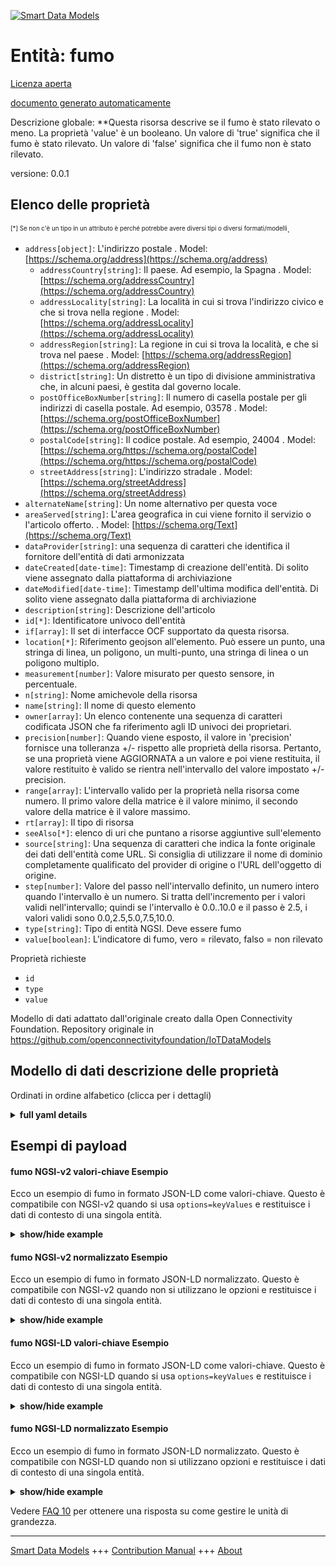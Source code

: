 <!-- 10-Header -->  
[![Smart Data Models](https://smartdatamodels.org/wp-content/uploads/2022/01/SmartDataModels_logo.png "Logo")](https://smartdatamodels.org)  
Entità: fumo  
============<!-- /10-Header -->  
<!-- 15-License -->  
[Licenza aperta](https://github.com/smart-data-models//dataModel.OCF/blob/master/smoke/LICENSE.md)  
[documento generato automaticamente](https://docs.google.com/presentation/d/e/2PACX-1vTs-Ng5dIAwkg91oTTUdt8ua7woBXhPnwavZ0FxgR8BsAI_Ek3C5q97Nd94HS8KhP-r_quD4H0fgyt3/pub?start=false&loop=false&delayms=3000#slide=id.gb715ace035_0_60)  
<!-- /15-License -->  
<!-- 20-Description -->  
Descrizione globale: **Questa risorsa descrive se il fumo è stato rilevato o meno. La proprietà 'value' è un booleano. Un valore di 'true' significa che il fumo è stato rilevato. Un valore di 'false' significa che il fumo non è stato rilevato.  
versione: 0.0.1  
<!-- /20-Description -->  
<!-- 30-PropertiesList -->  

## Elenco delle proprietà  

<sup><sub>[*] Se non c'è un tipo in un attributo è perché potrebbe avere diversi tipi o diversi formati/modelli</sub></sup>.  
- `address[object]`: L'indirizzo postale  . Model: [https://schema.org/address](https://schema.org/address)	- `addressCountry[string]`: Il paese. Ad esempio, la Spagna  . Model: [https://schema.org/addressCountry](https://schema.org/addressCountry)  
	- `addressLocality[string]`: La località in cui si trova l'indirizzo civico e che si trova nella regione  . Model: [https://schema.org/addressLocality](https://schema.org/addressLocality)  
	- `addressRegion[string]`: La regione in cui si trova la località, e che si trova nel paese  . Model: [https://schema.org/addressRegion](https://schema.org/addressRegion)  
	- `district[string]`: Un distretto è un tipo di divisione amministrativa che, in alcuni paesi, è gestita dal governo locale.    
	- `postOfficeBoxNumber[string]`: Il numero di casella postale per gli indirizzi di casella postale. Ad esempio, 03578  . Model: [https://schema.org/postOfficeBoxNumber](https://schema.org/postOfficeBoxNumber)  
	- `postalCode[string]`: Il codice postale. Ad esempio, 24004  . Model: [https://schema.org/https://schema.org/postalCode](https://schema.org/https://schema.org/postalCode)  
	- `streetAddress[string]`: L'indirizzo stradale  . Model: [https://schema.org/streetAddress](https://schema.org/streetAddress)  
- `alternateName[string]`: Un nome alternativo per questa voce  - `areaServed[string]`: L'area geografica in cui viene fornito il servizio o l'articolo offerto.  . Model: [https://schema.org/Text](https://schema.org/Text)- `dataProvider[string]`: una sequenza di caratteri che identifica il fornitore dell'entità di dati armonizzata  - `dateCreated[date-time]`: Timestamp di creazione dell'entità. Di solito viene assegnato dalla piattaforma di archiviazione  - `dateModified[date-time]`: Timestamp dell'ultima modifica dell'entità. Di solito viene assegnato dalla piattaforma di archiviazione  - `description[string]`: Descrizione dell'articolo  - `id[*]`: Identificatore univoco dell'entità  - `if[array]`: Il set di interfacce OCF supportato da questa risorsa.  - `location[*]`: Riferimento geojson all'elemento. Può essere un punto, una stringa di linea, un poligono, un multi-punto, una stringa di linea o un poligono multiplo.  - `measurement[number]`: Valore misurato per questo sensore, in percentuale.  - `n[string]`: Nome amichevole della risorsa  - `name[string]`: Il nome di questo elemento  - `owner[array]`: Un elenco contenente una sequenza di caratteri codificata JSON che fa riferimento agli ID univoci dei proprietari.  - `precision[number]`: Quando viene esposto, il valore in 'precision' fornisce una tolleranza +/- rispetto alle proprietà della risorsa. Pertanto, se una proprietà viene AGGIORNATA a un valore e poi viene restituita, il valore restituito è valido se rientra nell'intervallo del valore impostato +/- precision.  - `range[array]`: L'intervallo valido per la proprietà nella risorsa come numero. Il primo valore della matrice è il valore minimo, il secondo valore della matrice è il valore massimo.  - `rt[array]`: Il tipo di risorsa  - `seeAlso[*]`: elenco di uri che puntano a risorse aggiuntive sull'elemento  - `source[string]`: Una sequenza di caratteri che indica la fonte originale dei dati dell'entità come URL. Si consiglia di utilizzare il nome di dominio completamente qualificato del provider di origine o l'URL dell'oggetto di origine.  - `step[number]`: Valore del passo nell'intervallo definito, un numero intero quando l'intervallo è un numero.  Si tratta dell'incremento per i valori validi nell'intervallo; quindi se l'intervallo è 0.0..10.0 e il passo è 2.5, i valori validi sono 0.0,2.5,5.0,7.5,10.0.  - `type[string]`: Tipo di entità NGSI. Deve essere fumo  - `value[boolean]`: L'indicatore di fumo, vero = rilevato, falso = non rilevato  <!-- /30-PropertiesList -->  
<!-- 35-RequiredProperties -->  
Proprietà richieste  
- `id`  - `type`  - `value`  <!-- /35-RequiredProperties -->  
<!-- 40-RequiredProperties -->  
Modello di dati adattato dall'originale creato dalla Open Connectivity Foundation. Repository originale in https://github.com/openconnectivityfoundation/IoTDataModels  
<!-- /40-RequiredProperties -->  
<!-- 50-DataModelHeader -->  
## Modello di dati descrizione delle proprietà  
Ordinati in ordine alfabetico (clicca per i dettagli)  
<!-- /50-DataModelHeader -->  
<!-- 60-ModelYaml -->  
<details><summary><strong>full yaml details</strong></summary>    
```yaml  
smoke:    
  description: This Resource describes whether smoke has been sensed or not.The Property 'value' is a boolean.A value of 'true' means that smoke has been sensed.A value of 'false' means that smoke not been sensed.    
  properties:    
    address:    
      description: The mailing address    
      properties:    
        addressCountry:    
          description: 'The country. For example, Spain'    
          type: string    
          x-ngsi:    
            model: https://schema.org/addressCountry    
            type: Property    
        addressLocality:    
          description: 'The locality in which the street address is, and which is in the region'    
          type: string    
          x-ngsi:    
            model: https://schema.org/addressLocality    
            type: Property    
        addressRegion:    
          description: 'The region in which the locality is, and which is in the country'    
          type: string    
          x-ngsi:    
            model: https://schema.org/addressRegion    
            type: Property    
        district:    
          description: 'A district is a type of administrative division that, in some countries, is managed by the local government'    
          type: string    
          x-ngsi:    
            type: Property    
        postOfficeBoxNumber:    
          description: 'The post office box number for PO box addresses. For example, 03578'    
          type: string    
          x-ngsi:    
            model: https://schema.org/postOfficeBoxNumber    
            type: Property    
        postalCode:    
          description: 'The postal code. For example, 24004'    
          type: string    
          x-ngsi:    
            model: https://schema.org/https://schema.org/postalCode    
            type: Property    
        streetAddress:    
          description: The street address    
          type: string    
          x-ngsi:    
            model: https://schema.org/streetAddress    
            type: Property    
        streetNr:    
          description: Number identifying a specific property on a public street    
          type: string    
          x-ngsi:    
            type: Property    
      type: object    
      x-ngsi:    
        model: https://schema.org/address    
        type: Property    
    alternateName:    
      description: An alternative name for this item    
      type: string    
      x-ngsi:    
        type: Property    
    areaServed:    
      description: The geographic area where a service or offered item is provided    
      type: string    
      x-ngsi:    
        model: https://schema.org/Text    
        type: Property    
    dataProvider:    
      description: A sequence of characters identifying the provider of the harmonised data entity    
      type: string    
      x-ngsi:    
        type: Property    
    dateCreated:    
      description: Entity creation timestamp. This will usually be allocated by the storage platform    
      format: date-time    
      type: string    
      x-ngsi:    
        type: Property    
    dateModified:    
      description: Timestamp of the last modification of the entity. This will usually be allocated by the storage platform    
      format: date-time    
      type: string    
      x-ngsi:    
        type: Property    
    description:    
      description: A description of this item    
      type: string    
      x-ngsi:    
        type: Property    
    id:    
      anyOf:    
        - description: Identifier format of any NGSI entity    
          maxLength: 256    
          minLength: 1    
          pattern: ^[\w\-\.\{\}\$\+\*\[\]`|~^@!,:\\]+$    
          type: string    
          x-ngsi:    
            type: Property    
        - description: Identifier format of any NGSI entity    
          format: uri    
          type: string    
          x-ngsi:    
            type: Property    
      description: Unique identifier of the entity    
      x-ngsi:    
        type: Property    
    if:    
      description: The OCF Interface set supported by this Resource    
      items:    
        enum:    
          - oic.if.baseline    
          - oic.if.s    
        maxLength: 64    
        type: string    
      minItems: 1    
      readOnly: true    
      type: array    
      uniqueItems: true    
      x-ngsi:    
        type: Property    
    location:    
      description: 'Geojson reference to the item. It can be Point, LineString, Polygon, MultiPoint, MultiLineString or MultiPolygon'    
      oneOf:    
        - description: Geojson reference to the item. Point    
          properties:    
            bbox:    
              items:    
                type: number    
              minItems: 4    
              type: array    
            coordinates:    
              items:    
                type: number    
              minItems: 2    
              type: array    
            type:    
              enum:    
                - Point    
              type: string    
          required:    
            - type    
            - coordinates    
          title: GeoJSON Point    
          type: object    
          x-ngsi:    
            type: GeoProperty    
        - description: Geojson reference to the item. LineString    
          properties:    
            bbox:    
              items:    
                type: number    
              minItems: 4    
              type: array    
            coordinates:    
              items:    
                items:    
                  type: number    
                minItems: 2    
                type: array    
              minItems: 2    
              type: array    
            type:    
              enum:    
                - LineString    
              type: string    
          required:    
            - type    
            - coordinates    
          title: GeoJSON LineString    
          type: object    
          x-ngsi:    
            type: GeoProperty    
        - description: Geojson reference to the item. Polygon    
          properties:    
            bbox:    
              items:    
                type: number    
              minItems: 4    
              type: array    
            coordinates:    
              items:    
                items:    
                  items:    
                    type: number    
                  minItems: 2    
                  type: array    
                minItems: 4    
                type: array    
              type: array    
            type:    
              enum:    
                - Polygon    
              type: string    
          required:    
            - type    
            - coordinates    
          title: GeoJSON Polygon    
          type: object    
          x-ngsi:    
            type: GeoProperty    
        - description: Geojson reference to the item. MultiPoint    
          properties:    
            bbox:    
              items:    
                type: number    
              minItems: 4    
              type: array    
            coordinates:    
              items:    
                items:    
                  type: number    
                minItems: 2    
                type: array    
              type: array    
            type:    
              enum:    
                - MultiPoint    
              type: string    
          required:    
            - type    
            - coordinates    
          title: GeoJSON MultiPoint    
          type: object    
          x-ngsi:    
            type: GeoProperty    
        - description: Geojson reference to the item. MultiLineString    
          properties:    
            bbox:    
              items:    
                type: number    
              minItems: 4    
              type: array    
            coordinates:    
              items:    
                items:    
                  items:    
                    type: number    
                  minItems: 2    
                  type: array    
                minItems: 2    
                type: array    
              type: array    
            type:    
              enum:    
                - MultiLineString    
              type: string    
          required:    
            - type    
            - coordinates    
          title: GeoJSON MultiLineString    
          type: object    
          x-ngsi:    
            type: GeoProperty    
        - description: Geojson reference to the item. MultiLineString    
          properties:    
            bbox:    
              items:    
                type: number    
              minItems: 4    
              type: array    
            coordinates:    
              items:    
                items:    
                  items:    
                    items:    
                      type: number    
                    minItems: 2    
                    type: array    
                  minItems: 4    
                  type: array    
                type: array    
              type: array    
            type:    
              enum:    
                - MultiPolygon    
              type: string    
          required:    
            - type    
            - coordinates    
          title: GeoJSON MultiPolygon    
          type: object    
          x-ngsi:    
            type: GeoProperty    
      x-ngsi:    
        type: GeoProperty    
    measurement:    
      description: 'Measured value for this sensor, this is a percentage'    
      readOnly: true    
      type: number    
      x-ngsi:    
        type: Property    
    n:    
      description: Friendly name of the Resource    
      maxLength: 64    
      readOnly: true    
      type: string    
      x-ngsi:    
        type: Property    
    name:    
      description: The name of this item    
      type: string    
      x-ngsi:    
        type: Property    
    owner:    
      description: A List containing a JSON encoded sequence of characters referencing the unique Ids of the owner(s)    
      items:    
        anyOf:    
          - description: Identifier format of any NGSI entity    
            maxLength: 256    
            minLength: 1    
            pattern: ^[\w\-\.\{\}\$\+\*\[\]`|~^@!,:\\]+$    
            type: string    
            x-ngsi:    
              type: Property    
          - description: Identifier format of any NGSI entity    
            format: uri    
            type: string    
            x-ngsi:    
              type: Property    
        description: Unique identifier of the entity    
        x-ngsi:    
          type: Property    
      type: array    
      x-ngsi:    
        type: Property    
    precision:    
      description: 'When exposed the value in ''precision'' provides a +/- tolerance against the Properties in the Resource. Thus if a Property is UPDATED to a value and that Property then RETRIEVED, the RETRIEVED value is valid if in the range of the set value +/- precision'    
      readOnly: true    
      type: number    
      x-ngsi:    
        type: Property    
    range:    
      description: 'The valid range for the Property in the Resource as a number. The first value in the array is the minimum value, the second value in the array is the maximum value'    
      items:    
        type: number    
      maxItems: 2    
      minItems: 2    
      readOnly: true    
      type: array    
      x-ngsi:    
        type: Property    
    rt:    
      description: The Resource Type    
      items:    
        enum:    
          - oic.r.sensor.smoke    
        maxLength: 64    
        type: string    
      minItems: 1    
      readOnly: true    
      type: array    
      uniqueItems: true    
      x-ngsi:    
        type: Property    
    seeAlso:    
      description: list of uri pointing to additional resources about the item    
      oneOf:    
        - items:    
            format: uri    
            type: string    
          minItems: 1    
          type: array    
        - format: uri    
          type: string    
      x-ngsi:    
        type: Property    
    source:    
      description: 'A sequence of characters giving the original source of the entity data as a URL. Recommended to be the fully qualified domain name of the source provider, or the URL to the source object'    
      type: string    
      x-ngsi:    
        type: Property    
    step:    
      description: 'Step value across the defined range an integer when the range is a number.  This is the increment for valid values across the range; so if range is 0.0..10.0 and step is 2.5 then valid values are 0.0,2.5,5.0,7.5,10.0'    
      readOnly: true    
      type: number    
      x-ngsi:    
        type: Property    
    type:    
      description: NGSI entity type. It has to be smoke    
      enum:    
        - smoke    
      type: string    
      x-ngsi:    
        type: Property    
    value:    
      description: 'The smoke indicator, true = sensed, false = not sensed'    
      readOnly: true    
      type: boolean    
      x-ngsi:    
        type: Property    
  required:    
    - value    
    - id    
    - type    
  type: object    
  x-derived-from: https://raw.githubusercontent.com/openconnectivityfoundation/IoTDataModels/master/SmokeSensorResURI.swagger.json    
  x-disclaimer: 'Redistribution and use in source and binary forms, with or without modification, are permitted  provided that the license conditions are met. Copyleft (c) 2022 Contributors to Smart Data Models Program'    
  x-license-url: https://github.com/smart-data-models/dataModel.OCF/blob/master/smoke/LICENSE.md    
  x-model-schema: https://smart-data-models.github.io/dataModel.OCF/smoke/schema.json    
  x-model-tags: OCF    
  x-version: 0.0.1    
```  
</details>    
<!-- /60-ModelYaml -->  
<!-- 70-MiddleNotes -->  
<!-- /70-MiddleNotes -->  
<!-- 80-Examples -->  
## Esempi di payload  
#### fumo NGSI-v2 valori-chiave Esempio  
Ecco un esempio di fumo in formato JSON-LD come valori-chiave. Questo è compatibile con NGSI-v2 quando si usa `options=keyValues` e restituisce i dati di contesto di una singola entità.  
<details><summary><strong>show/hide example</strong></summary>    
```json  
{  
  "id": "urn:ngsi-ld:smoke:id:GQAK:36211876",  
  "dateCreated": "1992-09-23T05:44:58Z",  
  "dateModified": "1984-07-19T21:01:38Z",  
  "source": "Professor director car by professor mean half. Edge war travel.",  
  "name": "Daughter situation material can police. Role focus at take question.",  
  "alternateName": "Debate across break Mrs drive. Truth notice anyone field necessary trial case. Address total skin carry. Medical finally discover production.",  
  "description": "Respond there yard out. Operation feeling dream surface.",  
  "dataProvider": "Choose of keep less position end. Drive either away speak I network hold deep. Value age necessary technology.",  
  "owner": [  
    "urn:ngsi-ld:smoke:items:AIIV:73533274",  
    "urn:ngsi-ld:smoke:items:RHKO:33594575"  
  ],  
  "seeAlso": [  
    "urn:ngsi-ld:smoke:items:LSEC:69544898",  
    "urn:ngsi-ld:smoke:items:LMGY:01203312"  
  ],  
  "location": {  
    "type": "Point",  
    "coordinates": [  
      -9.5081105,  
      134.428105  
    ]  
  },  
  "address": {  
    "streetAddress": "Team citizen like question response market investment. Opportunity heart choose could. Whatever help player soon.",  
    "addressLocality": "Politics option interview movie student eye well gas. Physical so edge pressure decide. Inside executive decision development to contain sea find.",  
    "addressRegion": "Whatever describe example cup. Yet agency quickly.",  
    "addressCountry": "Thought support deep result century commercial. Per suddenly local service.",  
    "postalCode": "Environment page tell wonder garden side process first. Exactly article a appear cultural indicate hit decade. Radio officer page.",  
    "postOfficeBoxNumber": "Close seat yourself they. Pattern quite activity. Life deep now Mrs school expert pass."  
  },  
  "areaServed": "Culture change suggest. Process skill bar. Turn tree work wonder forget.",  
  "rt": [  
    "oic.r.sensor.smoke",  
    "oic.r.sensor.smoke"  
  ],  
  "value": {  
    "type": "Property",  
    "value": false  
  },  
  "measurement": {  
    "type": "Property",  
    "value": 683.9  
  },  
  "precision": {  
    "type": "Property",  
    "value": 400.1  
  },  
  "n": "Discuss arrive most short send alone. Business author third rich. Technology we mention brother.",  
  "range": [  
    570.7,  
    838.8  
  ],  
  "step": {  
    "type": "Property",  
    "value": 565.9  
  },  
  "if": [  
    "oic.if.s",  
    "oic.if.baseline"  
  ],  
  "type": "smoke"  
}  
```  
</details>  
#### fumo NGSI-v2 normalizzato Esempio  
Ecco un esempio di fumo in formato JSON-LD normalizzato. Questo è compatibile con NGSI-v2 quando non si utilizzano le opzioni e restituisce i dati di contesto di una singola entità.  
<details><summary><strong>show/hide example</strong></summary>    
```json  
{  
  "id": {  
    "type": "string",  
    "value": "urn:ngsi-ld:smoke:id:GQAK:36211876"  
  },  
  "dateCreated": {  
    "format": "date-time",  
    "type": "string",  
    "value": "1992-09-23T05:44:58Z"  
  },  
  "dateModified": {  
    "format": "date-time",  
    "type": "string",  
    "value": "1984-07-19T21:01:38Z"  
  },  
  "source": {  
    "type": "string",  
    "value": "Professor director car by professor mean half. Edge war travel."  
  },  
  "name": {  
    "type": "string",  
    "value": "Daughter situation material can police. Role focus at take question."  
  },  
  "alternateName": {  
    "type": "string",  
    "value": "Debate across break Mrs drive. Truth notice anyone field necessary trial case. Address total skin carry. Medical finally discover production."  
  },  
  "description": {  
    "type": "string",  
    "value": "Respond there yard out. Operation feeling dream surface."  
  },  
  "dataProvider": {  
    "type": "string",  
    "value": "Choose of keep less position end. Drive either away speak I network hold deep. Value age necessary technology."  
  },  
  "owner": {  
    "type": "array",  
    "value": [  
      "urn:ngsi-ld:smoke:items:AIIV:73533274",  
      "urn:ngsi-ld:smoke:items:RHKO:33594575"  
    ]  
  },  
  "seeAlso": {  
    "type": "array",  
    "value": [  
      "urn:ngsi-ld:smoke:items:LSEC:69544898",  
      "urn:ngsi-ld:smoke:items:LMGY:01203312"  
    ]  
  },  
  "location": {  
    "type": "object",  
    "value": {  
      "type": "Point",  
      "coordinates": [  
        -9.5081105,  
        134.428105  
      ]  
    }  
  },  
  "address": {  
    "type": "object",  
    "value": {  
      "streetAddress": "Team citizen like question response market investment. Opportunity heart choose could. Whatever help player soon.",  
      "addressLocality": "Politics option interview movie student eye well gas. Physical so edge pressure decide. Inside executive decision development to contain sea find.",  
      "addressRegion": "Whatever describe example cup. Yet agency quickly.",  
      "addressCountry": "Thought support deep result century commercial. Per suddenly local service.",  
      "postalCode": "Environment page tell wonder garden side process first. Exactly article a appear cultural indicate hit decade. Radio officer page.",  
      "postOfficeBoxNumber": "Close seat yourself they. Pattern quite activity. Life deep now Mrs school expert pass."  
    }  
  },  
  "areaServed": {  
    "type": "string",  
    "value": "Culture change suggest. Process skill bar. Turn tree work wonder forget."  
  },  
  "rt": {  
    "type": "array",  
    "value": [  
      "oic.r.sensor.smoke",  
      "oic.r.sensor.smoke"  
    ]  
  },  
  "value": {  
    "type": "object",  
    "value": {  
      "type": "Property",  
      "value": false  
    }  
  },  
  "measurement": {  
    "type": "object",  
    "value": {  
      "type": "Property",  
      "value": 683.9  
    }  
  },  
  "precision": {  
    "type": "object",  
    "value": {  
      "type": "Property",  
      "value": 400.1  
    }  
  },  
  "n": {  
    "type": "string",  
    "value": "Discuss arrive most short send alone. Business author third rich. Technology we mention brother."  
  },  
  "range": {  
    "type": "array",  
    "value": [  
      570.7,  
      838.8  
    ]  
  },  
  "step": {  
    "type": "object",  
    "value": {  
      "type": "Property",  
      "value": 565.9  
    }  
  },  
  "if": {  
    "type": "array",  
    "value": [  
      "oic.if.s",  
      "oic.if.baseline"  
    ]  
  },  
  "type": {  
    "type": "string",  
    "value": "smoke"  
  }  
}  
```  
</details>  
#### fumo NGSI-LD valori-chiave Esempio  
Ecco un esempio di fumo in formato JSON-LD come valori-chiave. Questo è compatibile con NGSI-LD quando si usa `options=keyValues` e restituisce i dati di contesto di una singola entità.  
<details><summary><strong>show/hide example</strong></summary>    
```json  
{  
    "id": "urn:ngsi-ld:smoke:id:GQAK:36211876",  
    "dateCreated": "1992-09-23T05:44:58Z",  
    "dateModified": "1984-07-19T21:01:38Z",  
    "source": "Professor director car by professor mean half. Edge war travel.",  
    "name": "Daughter situation material can police. Role focus at take question.",  
    "alternateName": "Debate across break Mrs drive. Truth notice anyone field necessary trial case. Address total skin carry. Medical finally discover production.",  
    "description": "Respond there yard out. Operation feeling dream surface.",  
    "dataProvider": "Choose of keep less position end. Drive either away speak I network hold deep. Value age necessary technology.",  
    "owner": [  
        "urn:ngsi-ld:smoke:items:AIIV:73533274",  
        "urn:ngsi-ld:smoke:items:RHKO:33594575"  
    ],  
    "seeAlso": [  
        "urn:ngsi-ld:smoke:items:LSEC:69544898",  
        "urn:ngsi-ld:smoke:items:LMGY:01203312"  
    ],  
    "location": {  
        "type": "Point",  
        "coordinates": [  
            -9.5081105,  
            134.428105  
        ]  
    },  
    "address": {  
        "streetAddress": "Team citizen like question response market investment. Opportunity heart choose could. Whatever help player soon.",  
        "addressLocality": "Politics option interview movie student eye well gas. Physical so edge pressure decide. Inside executive decision development to contain sea find.",  
        "addressRegion": "Whatever describe example cup. Yet agency quickly.",  
        "addressCountry": "Thought support deep result century commercial. Per suddenly local service.",  
        "postalCode": "Environment page tell wonder garden side process first. Exactly article a appear cultural indicate hit decade. Radio officer page.",  
        "postOfficeBoxNumber": "Close seat yourself they. Pattern quite activity. Life deep now Mrs school expert pass."  
    },  
    "areaServed": "Culture change suggest. Process skill bar. Turn tree work wonder forget.",  
    "rt": [  
        "oic.r.sensor.smoke",  
        "oic.r.sensor.smoke"  
    ],  
    "value": {  
        "type": "Property",  
        "value": false  
    },  
    "measurement": {  
        "type": "Property",  
        "value": 683.9  
    },  
    "precision": {  
        "type": "Property",  
        "value": 400.1  
    },  
    "n": "Discuss arrive most short send alone. Business author third rich. Technology we mention brother.",  
    "range": [  
        570.7,  
        838.8  
    ],  
    "step": {  
        "type": "Property",  
        "value": 565.9  
    },  
    "if": [  
        "oic.if.s",  
        "oic.if.baseline"  
    ],  
    "type": "smoke",  
    "@context": [  
        "https://smartdatamodels.org/context.jsonld",  
        "https://raw.githubusercontent.com/smart-data-models/dataModel.OCF/master/context.jsonld"  
    ]  
}  
```  
</details>  
#### fumo NGSI-LD normalizzato Esempio  
Ecco un esempio di fumo in formato JSON-LD normalizzato. Questo è compatibile con NGSI-LD quando non si utilizzano opzioni e restituisce i dati di contesto di una singola entità.  
<details><summary><strong>show/hide example</strong></summary>    
```json  
{  
    "id": "urn:ngsi-ld:smoke:id:SCJX:93736644",  
    "dateCreated": {  
        "type": "Property",  
        "value": {  
            "@type": "DateTime",  
            "@value": "1993-09-01T10:02:46Z"  
        }  
    },  
    "dateModified": {  
        "type": "Property",  
        "value": {  
            "@type": "DateTime",  
            "@value": "1987-10-14T19:32:15Z"  
        }  
    },  
    "source": {  
        "type": "Property",  
        "value": "Turn turn any thing. Agent common three figure middle six. Quality guess seat late woman beautiful base."  
    },  
    "name": {  
        "type": "Property",  
        "value": "Team voice up base move. Skill me scientist bill course."  
    },  
    "alternateName": {  
        "type": "Property",  
        "value": "Fight mean audience design conference."  
    },  
    "description": {  
        "type": "Property",  
        "value": "Model court power point. Strong authority agent morning. Also audience management dream realize letter."  
    },  
    "dataProvider": {  
        "type": "Property",  
        "value": "Produce citizen three top. Throw offer degree."  
    },  
    "owner": {  
        "type": "Property",  
        "value": [  
            "urn:ngsi-ld:smoke:items:GYSB:34245560",  
            "urn:ngsi-ld:smoke:items:RVWA:68557559"  
        ]  
    },  
    "seeAlso": {  
        "type": "Property",  
        "value": [  
            "urn:ngsi-ld:smoke:items:FELW:31350615"  
        ]  
    },  
    "location": {  
        "type": "Property",  
        "value": {  
            "type": "Point",  
            "coordinates": [  
                -23.4820015,  
                85.453417  
            ]  
        }  
    },  
    "address": {  
        "type": "Property",  
        "value": {  
            "streetAddress": "Full sit west significant foreign contain. Skill allow key student white.",  
            "addressLocality": "Year instead visit establish. Power senior cell ball fine central discuss.",  
            "addressRegion": "Up process thousand task sell Mr. Cold according lead interest.",  
            "addressCountry": "Investment successful bed professional. Reduce task continue radio across.",  
            "postalCode": "Whether sport man necessary mission or. Change today something left development kind activity. Sound cell since help six writer.",  
            "postOfficeBoxNumber": "Still because painting soldier everybody plant work sport. Rule ago anyone staff."  
        }  
    },  
    "areaServed": {  
        "type": "Property",  
        "value": "Take add rate minute long practice security. Where lay price know final knowledge."  
    },  
    "rt": {  
        "type": "Property",  
        "value": [  
            "oic.r.sensor.smoke"  
        ]  
    },  
    "value": {  
        "type": "Property",  
        "value": false  
    },  
    "measurement": {  
        "type": "Property",  
        "value": 805.1  
    },  
    "precision": {  
        "type": "Property",  
        "value": 904.3  
    },  
    "n": {  
        "type": "Property",  
        "value": "Evidence significant because long. Notice change understand trouble toward age leave short. Trial billion capital every try front I."  
    },  
    "range": {  
        "type": "Property",  
        "value": [  
            594.8,  
            68.6  
        ]  
    },  
    "step": {  
        "type": "Property",  
        "value": 31.9  
    },  
    "if": {  
        "type": "Property",  
        "value": [  
            "oic.if.baseline"  
        ]  
    },  
    "type": "smoke",  
    "@context": [  
        "https://smartdatamodels.org/context.jsonld",  
        "https://raw.githubusercontent.com/smart-data-models/dataModel.OCF/master/context.jsonld"  
    ]  
}  
```  
</details><!-- /80-Examples -->  
<!-- 90-FooterNotes -->  
<!-- /90-FooterNotes -->  
<!-- 95-Units -->  
Vedere [FAQ 10](https://smartdatamodels.org/index.php/faqs/) per ottenere una risposta su come gestire le unità di grandezza.  
<!-- /95-Units -->  
<!-- 97-LastFooter -->  
---  
[Smart Data Models](https://smartdatamodels.org) +++ [Contribution Manual](https://bit.ly/contribution_manual) +++ [About](https://bit.ly/Introduction_SDM)<!-- /97-LastFooter -->  
